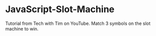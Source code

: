 # JavaScript-Slot-Machine
Tutorial from Tech with Tim on YouTube.
Match 3 symbols on the slot machine to win.
